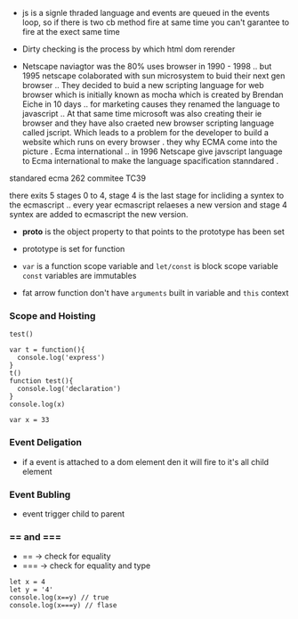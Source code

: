 - js is a signle thraded language and events are queued in the events loop, so if there is two cb method fire at same time you can't garantee to fire at the exect same time

- Dirty checking is the process by which html dom rerender 

- Netscape naviagtor was the 80% uses browser in 1990 - 1998 .. but 1995 netscape colaborated with sun microsystem to buid their next gen browser .. They decided to buid a new  scripting language for web browser which is initially known as mocha which is created by Brendan Eiche in 10 days .. for marketing 
causes they renamed the language to javascript .. At that same time microsoft was also creating their ie browser and they have also craeted new browser scripting language called jscript. Which leads to a problem for the developer to build a website which runs on every browser . they why ECMA come into the picture . Ecma international .. in 1996 Netscape give javscript language  to Ecma international to make the language spacification stanndared . 

standared 
  ecma 262
commitee 
  TC39

there exits 5 stages  0 to 4, stage 4 is the last stage for incliding a syntex to the ecmascript .. every year ecmascript relaeses a new version and stage 4 syntex are added to ecmascript the new version.



- __proto__ is the  object property to that  points to the prototype has been set 
-  prototype is set for function 



- `var` is a function scope variable and `let/const` is block scope variable `const` variables are immutables

- fat arrow function don't have `arguments` built in variable  and `this` context 

### Scope and Hoisting

```
test()

var t = function(){
  console.log('express')
}
t()
function test(){
  console.log('declaration')
}
console.log(x)

var x = 33

```


### Event Deligation

- if a event is attached to a dom element den it will fire to it's all child element

### Event Bubling

- event trigger child to parent

###  == and ===  
- == -> check for equality
- === -> check for equality and type 

```
let x = 4
let y = '4'
console.log(x==y) // true
console.log(x===y) // flase

```